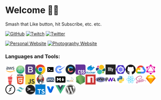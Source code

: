 # Welcome 👋🏻

Smash that Like button, hit Subscribe, etc. etc.

[![GitHub](https://img.shields.io/github/followers/bluemwhitew?label=GitHub&logo=github&logoColor=ffffff&style=for-the-badge)](https://www.github.com/bluemwhitew)
[![Twitch](https://img.shields.io/twitch/status/bluemwhitew?label=Twitch&logo=twitch&logoColor=ffffff&style=for-the-badge)](https://www.twitch.tv/bluemwhitew)
[![Twitter](https://img.shields.io/twitter/follow/bluemwhitew?color=1da1f2&label=Twitter&logo=x&logoColor=ffffff&style=for-the-badge)](https://www.x.com/intent/follow?screen_name=bluemwhitew)

[![Personal Website](https://img.shields.io/website?label=bluemwhitew.com&style=for-the-badge&url=https%3A%2F%2Fwww.bluemwhitew.com)](https://www.bluemwhitew.com)
[![Photography Website](https://img.shields.io/website?label=bluemwhitew.photography&style=for-the-badge&url=https%3A%2F%2Fbluemwhitew.photography)](https://bluemwhitew.photography)

### Languages and Tools:

<img align="left" alt="Amazon Web Services" src="https://raw.githubusercontent.com/github/explore/80688e429a7d4ef2fca1e82350fe8e3517d3494d/topics/aws/aws.png" width="32px"/>
<img align="left" alt="Atom" src="https://raw.githubusercontent.com/github/explore/80688e429a7d4ef2fca1e82350fe8e3517d3494d/topics/atom/atom.png" width="32px"/>
<img align="left" alt="Bootstrap" src="https://raw.githubusercontent.com/github/explore/68490cf2f8264eb593dfca8da49ae3c1b72a8e4d/topics/bootstrap/bootstrap.png" width="32px"/>
<img align="left" alt="Chrome" src="https://raw.githubusercontent.com/github/explore/80688e429a7d4ef2fca1e82350fe8e3517d3494d/topics/chrome/chrome.png" width="32px"/>
<img align="left" alt="CLI" src="https://raw.githubusercontent.com/github/explore/aca0b3b69ca680013b925338b0cc428190aa42dc/topics/cli/cli.png" width="32px"/>
<img align="left" alt="Codeception" src="https://raw.githubusercontent.com/github/explore/f4efdd3be835784d657ba5c0826be6c0c071e025/topics/codeception/codeception.png" width="32px"/>
<img align="left" alt="Contentful" src="https://raw.githubusercontent.com/github/explore/80688e429a7d4ef2fca1e82350fe8e3517d3494d/topics/contentful/contentful.png" width="32px"/>
<img align="left" alt="CSS3" src="https://raw.githubusercontent.com/github/explore/80688e429a7d4ef2fca1e82350fe8e3517d3494d/topics/css/css.png" width="32px"/>
<img align="left" alt="Docker" src="https://raw.githubusercontent.com/github/explore/80688e429a7d4ef2fca1e82350fe8e3517d3494d/topics/docker/docker.png" width="32px"/>
<img align="left" alt="Elasticsearch" src="https://raw.githubusercontent.com/github/explore/d73b58ded658144cd29547485b8537306012eb86/topics/elasticsearch/elasticsearch.png" width="32px"/>
<img align="left" alt="Eleventy" src="https://raw.githubusercontent.com/github/explore/5b2680c3a2b1a19ad49dfc354d2ccc6c1c333381/topics/eleventy/eleventy.png" width="32px"/>
<img align="left" alt="ESLint" src="https://raw.githubusercontent.com/github/explore/80688e429a7d4ef2fca1e82350fe8e3517d3494d/topics/eslint/eslint.png" width="32px"/>
<img align="left" alt="GitHub" src="https://raw.githubusercontent.com/github/explore/78df643247d429f6cc873026c0622819ad797942/topics/github/github.png" width="32px"/>
<img align="left" alt="Google Cloud" src="https://raw.githubusercontent.com/github/explore/673d689e4192d167c76cd07fcaf9f0d3401ead30/topics/google-cloud/google-cloud.png" width="32px"/>
<img align="left" alt="GraphQL" src="https://raw.githubusercontent.com/github/explore/80688e429a7d4ef2fca1e82350fe8e3517d3494d/topics/graphql/graphql.png" width="32px"/>
<img align="left" alt="Gulp" src="https://raw.githubusercontent.com/github/explore/80688e429a7d4ef2fca1e82350fe8e3517d3494d/topics/gulp/gulp.png" width="32px"/>
<img align="left" alt="HTML5" src="https://raw.githubusercontent.com/github/explore/80688e429a7d4ef2fca1e82350fe8e3517d3494d/topics/html/html.png" width="32px"/>
<img align="left" alt="JavaScript" src="https://raw.githubusercontent.com/github/explore/80688e429a7d4ef2fca1e82350fe8e3517d3494d/topics/javascript/javascript.png" width="32px"/>
<img align="left" alt="Jenkins" src="https://raw.githubusercontent.com/github/explore/4546263bd5739353083c33dada43f8f31e7d1fd6/topics/jenkins/jenkins.png" width="32px"/>
<img align="left" alt="LESS" src="https://raw.githubusercontent.com/github/explore/80688e429a7d4ef2fca1e82350fe8e3517d3494d/topics/less/less.png" width="32px"/>
<img align="left" alt="Markdown" src="https://raw.githubusercontent.com/github/explore/80688e429a7d4ef2fca1e82350fe8e3517d3494d/topics/markdown/markdown.png" width="32px"/>
<img align="left" alt="MySQL" src="https://raw.githubusercontent.com/github/explore/80688e429a7d4ef2fca1e82350fe8e3517d3494d/topics/mysql/mysql.png" width="32px"/>
<img align="left" alt="Node.js" src="https://raw.githubusercontent.com/github/explore/80688e429a7d4ef2fca1e82350fe8e3517d3494d/topics/nodejs/nodejs.png" width="32px"/>
<img align="left" alt="NPM" src="https://raw.githubusercontent.com/github/explore/80688e429a7d4ef2fca1e82350fe8e3517d3494d/topics/npm/npm.png" width="32px"/>
<img align="left" alt="PHP" src="https://raw.githubusercontent.com/github/explore/80688e429a7d4ef2fca1e82350fe8e3517d3494d/topics/php/php.png" width="32px"/>
<img align="left" alt="PWA" src="https://raw.githubusercontent.com/github/explore/80688e429a7d4ef2fca1e82350fe8e3517d3494d/topics/pwa/pwa.png" width="32px"/>
<img align="left" alt="Python" src="https://raw.githubusercontent.com/github/explore/80688e429a7d4ef2fca1e82350fe8e3517d3494d/topics/python/python.png" width="32px"/>
<img align="left" alt="React" src="https://raw.githubusercontent.com/github/explore/80688e429a7d4ef2fca1e82350fe8e3517d3494d/topics/react/react.png" width="32px"/>
<img align="left" alt="Sass" src="https://raw.githubusercontent.com/github/explore/80688e429a7d4ef2fca1e82350fe8e3517d3494d/topics/sass/sass.png" width="32px"/>
<img align="left" alt="Sketch" src="https://raw.githubusercontent.com/github/explore/80688e429a7d4ef2fca1e82350fe8e3517d3494d/topics/sketch/sketch.png" width="32px"/>
<img align="left" alt="Socket.IO" src="https://raw.githubusercontent.com/github/explore/3b2a1369c4274c39f100275756e61c981a41b5e4/topics/socket-io/socket-io.png" width="32px"/>
<img align="left" alt="Tailwind CSS" src="https://raw.githubusercontent.com/github/explore/80688e429a7d4ef2fca1e82350fe8e3517d3494d/topics/tailwind/tailwind.png" width="32px"/>
<img align="left" alt="Terminal" src="https://raw.githubusercontent.com/github/explore/80688e429a7d4ef2fca1e82350fe8e3517d3494d/topics/terminal/terminal.png" width="32px"/>
<img align="left" alt="TypeScript" src="https://raw.githubusercontent.com/github/explore/80688e429a7d4ef2fca1e82350fe8e3517d3494d/topics/typescript/typescript.png" width="32px"/>
<img align="left" alt="Vagrant" src="https://raw.githubusercontent.com/github/explore/80688e429a7d4ef2fca1e82350fe8e3517d3494d/topics/vagrant/vagrant.png" width="32px"/>
<img align="left" alt="Vue" src="https://raw.githubusercontent.com/github/explore/80688e429a7d4ef2fca1e82350fe8e3517d3494d/topics/vue/vue.png" width="32px"/>
<img align="left" alt="WordPress" src="https://raw.githubusercontent.com/github/explore/80688e429a7d4ef2fca1e82350fe8e3517d3494d/topics/wordpress/wordpress.png" width="32px"/>
